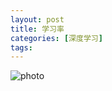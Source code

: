```yaml
---
layout: post
title: 学习率
categories: [深度学习]
tags: 
---
```


 ![photo]({{site.url}}/assets/img/微信图片_20221108172059.jpg)